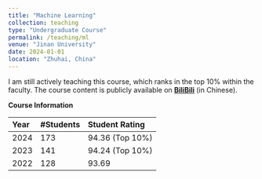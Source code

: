 ```yaml
---
title: "Machine Learning"
collection: teaching
type: "Undergraduate Course"
permalink: /teaching/ml
venue: "Jinan University"
date: 2024-01-01
location: "Zhuhai, China"
---
```


I am still actively teaching this course, which ranks in the top 10% within the faculty. The course content is publicly available on [**BiliBili**](https://www.bilibili.com/video/BV13ppuebEJG/) (in Chinese).

**Course Information**

| Year    | #Students | Student Rating  |
|:--------|:----------|:----------------|
| 2024    | 173       | 94.36 (Top 10%) |
| 2023    | 141       | 94.24 (Top 10%) |
| 2022    | 128       | 93.69           |
